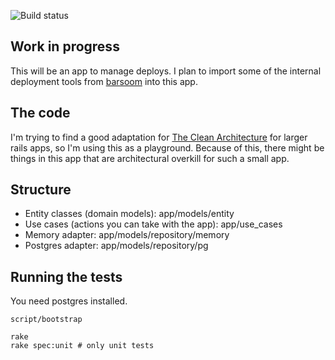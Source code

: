 ![Build status](https://secure.travis-ci.org/joakimk/deployer.png)

## Work in progress

This will be an app to manage deploys. I plan to import some of the internal deployment tools from [barsoom](http://barsoom.se) into this app.

## The code

I'm trying to find a good adaptation for [The Clean Architecture](http://blog.8thlight.com/uncle-bob/2012/08/13/the-clean-architecture.html) for larger rails apps, so I'm using this as a playground. Because of this, there might be things in this app that are architectural overkill for such a small app.

## Structure

* Entity classes (domain models): app/models/entity
* Use cases (actions you can take with the app): app/use_cases
* Memory adapter: app/models/repository/memory
* Postgres adapter: app/models/repository/pg

## Running the tests

You need postgres installed.

    script/bootstrap

    rake
    rake spec:unit # only unit tests
